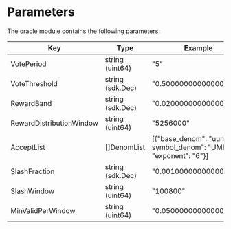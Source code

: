 
<!--
order: 7
-->

# Parameters

The oracle module contains the following parameters:

| Key                      | Type             | Example                |
|--------------------------|------------------|------------------------|
| VotePeriod               | string (uint64)  | "5"                    |
| VoteThreshold            | string (sdk.Dec) | "0.500000000000000000" |
| RewardBand               | string (sdk.Dec) | "0.020000000000000000" |
| RewardDistributionWindow | string (uint64)  | "5256000"              |
| AcceptList               | []DenomList      | [{"base_denom": "uumee", symbol_denom": "UMEE", "exponent": "6"}] |
| SlashFraction            | string (sdk.Dec) | "0.001000000000000000" |
| SlashWindow              | string (uint64)  | "100800"               |
| MinValidPerWindow        | string (uint64)  | "0.050000000000000000" |
